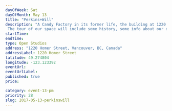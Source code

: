 ```yaml
---
dayOfWeek: Sat
dayOfMonth: May 13
title: "Perkins+Will"
description: "A Candy Factory in its former life, the building at 1220 Homer St has been converted to become our working studio. We are a multidisciplinary design firm, specializing in Architectural, Interior, Urban, and Industrial Design. We’re driven by sustainability, innovation and design excellence. The tour of our space will include some history, some info about our office today and our design practice."
startTime: 
endTime: 
type: Open Studios
address: "1220 Homer Street, Vancouver, BC, Canada"
addressLabel: 1220 Homer Street
latitude: 49.274804
longitude: -123.123392
eventUrl: 
eventUrlLabel: 
published: true
price: 

category: event-13-pm
priority: 28
slug: 2017-05-13-perkinswill
---
```

